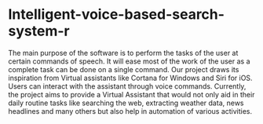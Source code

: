 # Intelligent-voice-based-search-system-r
The main purpose of the software is to perform the tasks of the user at certain commands of speech. It will ease most of the work of the user as a complete task can be done on a single command. Our project draws its inspiration from Virtual assistants like Cortana for Windows and Siri for iOS. Users can interact with the assistant through voice commands. Currently, the project aims to provide a Virtual Assistant that would not only aid in their daily routine tasks like searching the web, extracting weather data, news headlines and many others but also help in automation of various activities.
